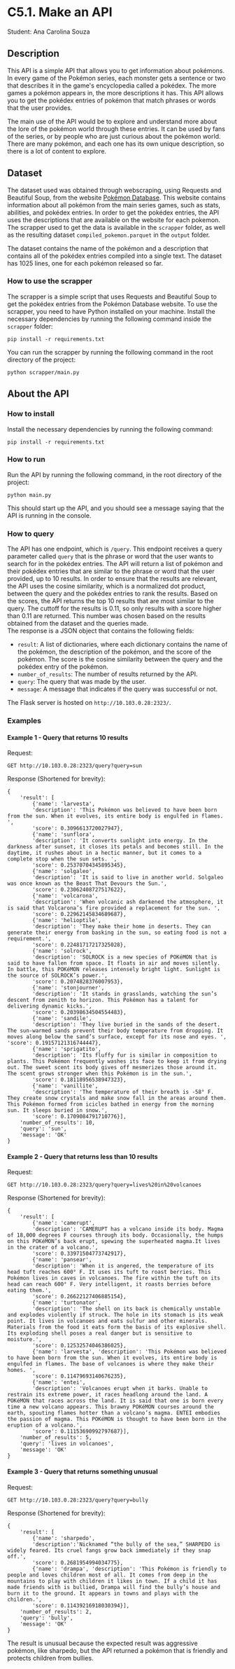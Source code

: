 # C5.1. Make an API
Student: Ana Carolina Souza

## Description
This API is a simple API that allows you to get information about pokémons. In every game of the Pokémon series, each monster gets a sentence or two that describes it in the game's encyclopedia called a pokédex. The more games a pokémon appears in, the more descriptions it has. This API allows you to get the pokédex entries of pokémon that match phrases or words that the user provides.

The main use of the API would be to explore and understand more about the lore of the pokémon world through these entries. It can be used by fans of the series, or by people who are just curious about the pokémon world. There are many pokémon, and each one has its own unique description, so there is a lot of content to explore.

## Dataset
The dataset used was obtained through webscraping, using Requests and Beautiful Soup, from the website [Pokémon Database](https://pokemondb.net/). This website contains information about all pokémon from the main series games, such as stats, abilities, and pokédex entries. In order to get the pokédex entries, the API uses the descriptions that are available on the website for each pokemon. The scrapper used to get the data is available in the `scrapper` folder, as well as the resulting dataset `compiled_pokemon.parquet` in the `output` folder.

The dataset contains the name of the pokémon and a description that contains all of the pokédex entries compiled into a single text. The dataset has 1025 lines, one for each pokémon released so far.

### How to use the scrapper
The scrapper is a simple script that uses Requests and Beautiful Soup to get the pokédex entries from the Pokémon Database website. To use the scrapper, you need to have Python installed on your machine.
Install the necessary dependencies by running the following command inside the `scrapper` folder:
```
pip install -r requirements.txt
```

You can run the scrapper by running the following command in the root directory of the project:
```
python scrapper/main.py
```

## About the API
### How to install
Install the necessary dependencies by running the following command:
```
pip install -r requirements.txt
```

### How to run
Run the API by running the following command, in the root directory of the project:
```
python main.py
```
This should start up the API, and you should see a message saying that the API is running in the console.

### How to query
The API has one endpoint, which is `/query`. This endpoint receives a query parameter called `query` that is the phrase or word that the user wants to search for in the pokédex entries. The API will return a list of pokémon and their pokédex entries that are similar to the phrase or word that the user provided, up to 10 results. In order to ensure that the results are relevant, the API uses the cosine similarity, which is a normalized dot product, between the query and the pokédex entries to rank the results. Based on the scores, the API returns the top 10 results that are most similar to the query. The cuttoff for the results is 0.11, so only results with a score higher than 0.11 are returned. This number was chosen based on the results obtained from the dataset and the queries made.
<br>The response is a JSON object that contains the following fields:
- `result`: A list of dictionaries, where each dictionary contains the name of the pokémon, the description of the pokémon, and the score of the pokémon. The score is the cosine similarity between the query and the pokédex entry of the pokémon.
- `number_of_results`: The number of results returned by the API.
- `query`: The query that was made by the user.
- `message`: A message that indicates if the query was successful or not.

The Flask server is hosted on `http://10.103.0.28:2323/`.

### Examples

#### Example 1 - Query that returns 10 results
Request:
```
GET http://10.103.0.28:2323/query?query=sun
```
Response (Shortened for brevity):
```
{
    'result': [
        {'name': 'larvesta',
        'description': 'This Pokémon was believed to have been born from the sun. When it evolves, its entire body is engulfed in flames. ',
        'score': 0.3096613720027947},
        {'name': 'sunflora',
        'description': 'It converts sunlight into energy. In the darkness after sunset, it closes its petals and becomes still. In the daytime, it rushes about in a hectic manner, but it comes to a complete stop when the sun sets. ',
        'score': 0.25370704345895345},
        {'name': 'solgaleo',
        'description': 'It is said to live in another world. Solgaleo was once known as the Beast That Devours the Sun.',
        'score': 0.23062408727517622},
        {'name': 'volcarona',
        'description': 'When volcanic ash darkened the atmosphere, it is said that Volcarona’s fire provided a replacement for the sun. ',
        'score': 0.22962145834689687},
        {'name': 'helioptile',
        'description': 'They make their home in deserts. They can generate their energy from basking in the sun, so eating food is not a requirement.',
        'score': 0.22481717217325028},
        {'name': 'solrock',
        'description': 'SOLROCK is a new species of POKéMON that is said to have fallen from space. It floats in air and moves silently. In battle, this POKéMON releases intensely bright light. Sunlight is the source of SOLROCK’s power.',
        'score': 0.2074828376007953},
        {'name': 'stonjourner',
        'description': 'It stands in grasslands, watching the sun’s descent from zenith to horizon. This Pokémon has a talent for delivering dynamic kicks.',
        'score': 0.20398634504554483},
        {'name': 'sandile',
        'description': 'They live buried in the sands of the desert. The sun-warmed sands prevent their body temperature from dropping. It moves along below the sand’s surface, except for its nose and eyes. ', 'score': 0.19157121316744447},
        {'name': 'sprigatito',
        'description': 'Its fluffy fur is similar in composition to plants. This Pokémon frequently washes its face to keep it from drying out. The sweet scent its body gives off mesmerizes those around it. The scent grows stronger when this Pokémon is in the sun.',
        'score': 0.18118956538947323},
        {'name': 'vanillite',
        'description': 'The temperature of their breath is -58° F. They create snow crystals and make snow fall in the areas around them. This Pokémon formed from icicles bathed in energy from the morning sun. It sleeps buried in snow.',
        'score': 0.1709084791710776}],
    'number_of_results': 10,
    'query': 'sun',
    'message': 'OK'
}
```

#### Example 2 - Query that returns less than 10 results
Request:
```
GET http://10.103.0.28:2323/query?query=lives%20in%20volcanoes
```

Response (Shortened for brevity):
```
{
    'result': [
        {'name': 'camerupt',
        'description': 'CAMERUPT has a volcano inside its body. Magma of 18,000 degrees F courses through its body. Occasionally, the humps on this POKéMON’s back erupt, spewing the superheated magma.It lives in the crater of a volcano.',
        'score': 0.33971504773742917},
        {'name': 'pansear',
        'description': 'When it is angered, the temperature of its head tuft reaches 600° F. It uses its tuft to roast berries. This Pokémon lives in caves in volcanoes. The fire within the tuft on its head can reach 600° F. Very intelligent, it roasts berries before eating them.',
        'score': 0.26622127406885154},
        {'name': 'turtonator',
        'description': 'The shell on its back is chemically unstable and explodes violently if struck. The hole in its stomach is its weak point. It lives in volcanoes and eats sulfur and other minerals. Materials from the food it eats form the basis of its explosive shell. Its exploding shell poses a real danger but is sensitive to moisture.',
        'score': 0.12532574046386025},
        {'name': 'larvesta', 'description': 'This Pokémon was believed to have been born from the sun. When it evolves, its entire body is engulfed in flames. The base of volcanoes is where they make their homes. ',
        'score': 0.11479693140676235},
        {'name': 'entei',
        'description': 'Volcanoes erupt when it barks. Unable to restrain its extreme power, it races headlong around the land. A POKéMON that races across the land. It is said that one is born every time a new volcano appears. This brawny POKéMON courses around the earth, spouting flames hotter than a volcano’s magma. ENTEI embodies the passion of magma. This POKéMON is thought to have been born in the eruption of a volcano.',
        'score': 0.11153690992797687}],
    'number_of_results': 5,
    'query': 'lives in volcanoes',
    'message': 'OK'
}
```

#### Example 3 - Query that returns something unusual

Request:
```
GET http://10.103.0.28:2323/query?query=bully
```

Response (Shortened for brevity):
```
{
    'result': [
        {'name': 'sharpedo',
        'description':'Nicknamed “the bully of the sea,” SHARPEDO is widely feared. Its cruel fangs grow back immediately if they snap off.',
        'score': 0.2681954994034775},
        {'name': 'drampa', 'description': 'This Pokémon is friendly to people and loves children most of all. It comes from deep in the mountains to play with children it likes in town. If a child it has made friends with is bullied, Drampa will find the bully’s house and burn it to the ground. It appears in towns and plays with the children.',
        'score': 0.11439216918030394}],
    'number_of_results': 2,
    'query': 'bully',
    'message': 'OK'
}
```

The result is unusual because the expected result was aggressive pokémon, like sharpedo, but the API returned a pokémon that is friendly and protects children from bullies.